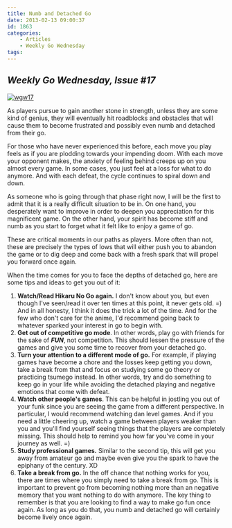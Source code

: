```yaml
---
title: Numb and Detached Go
date: 2013-02-13 09:00:37
id: 1863
categories:
	- Articles
	- Weekly Go Wednesday
tags:
---
```


## _Weekly Go Wednesday, Issue #17_

[![wgw17](http://www.bengozen.com/wp-content/uploads/2013/02/wgw17.jpg)](http://www.bengozen.com/wp-content/uploads/2013/02/wgw17.jpg)

As players pursue to gain another stone in strength, unless they are some kind of genius, they will eventually hit roadblocks and obstacles that will cause them to become frustrated and possibly even numb and detached from their go.

For those who have never experienced this before, each move you play feels as if you are plodding towards your impending doom. With each move your opponent makes, the anxiety of feeling behind creeps up on you almost every game. In some cases, you just feel at a loss for what to do anymore. And with each defeat, the cycle continues to spiral down and down.

As someone who is going through that phase right now, I will be the first to admit that it is a really difficult situation to be in. On one hand, you desperately want to improve in order to deepen you appreciation for this magnificent game. On the other hand, your spirit has become stiff and numb as you start to forget what it felt like to enjoy a game of go.

<!--more-->

These are critical moments in our paths as players. More often than not, these are precisely the types of lows that will either push you to abandon the game or to dig deep and come back with a fresh spark that will propel you forward once again.

When the time comes for you to face the depths of detached go, here are some tips and ideas to get you out of it:

1.  **Watch/Read Hikaru No Go again.** I don't know about you, but even though I've seen/read it over ten times at this point, it never gets old. =) And in all honesty, I think it does the trick a lot of the time. And for the few who don't care for the anime, I'd recommend going back to whatever sparked your interest in go to begin with.
2.  **Get out of competitive go mode**. In other words, play go with friends for the sake of _**FUN**_, not competition. This should lessen the pressure of the games and give you some time to recover from your detached go.
3.  <span style="line-height: 13px;">**Turn your attention to a different mode of go.** For example, if playing games have become a chore and the losses keep getting you down, take a break from that and focus on studying some go theory or practicing tsumego instead. In other words, try and do something to keep go in your life while avoiding the detached playing and negative emotions that come with defeat.</span>
4.  **Watch other people's games**. This can be helpful in jostling you out of your funk since you are seeing the game from a different perspective. In particular, I would recommend watching dan level games. And if you need a little cheering up, watch a game between players weaker than you and you'll find yourself seeing things that the players are completely missing. This should help to remind you how far you've come in your journey as well. =)
5.  **Study professional games.** Similar to the second tip, this will get you away from amateur go and maybe even give you the spark to have the epiphany of the century. XD
6.  **Take a break from go.** In the off chance that nothing works for you, there are times where you simply need to take a break from go. This is important to prevent go from becoming nothing more than an negative memory that you want nothing to do with anymore.
The key thing to remember is that you are looking to find a way to make go fun once again. As long as you do that, you numb and detached go will certainly become lively once again.